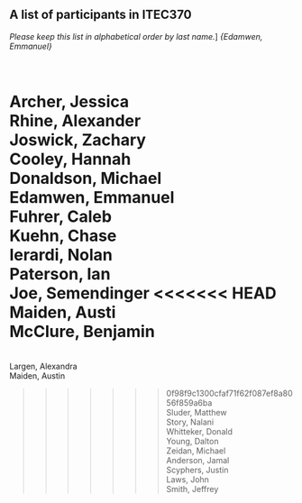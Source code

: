 A list of participants in ITEC370
---------------------------------
*Please keep this list in alphabetical order by last name.*]
*{Edamwen, Emmanuel}*


<br/>Archer, Jessica
<br/>Rhine, Alexander
<br/>Joswick, Zachary
<br/>Cooley, Hannah
<br/>Donaldson, Michael
<br/>Edamwen, Emmanuel
<br/>Fuhrer, Caleb
<br/>Kuehn, Chase
<br/>Ierardi, Nolan
<br/>Paterson, Ian
<br/>Joe, Semendinger
<<<<<<< HEAD
<br/>Maiden, Austi
<br/>McClure, Benjamin
=======
<br/>Largen, Alexandra
<br/>Maiden, Austin
>>>>>>> 0f98f9c1300cfaf71f62f087ef8a8056f859a6ba
<br/>Sluder, Matthew
<br/>Story, Nalani
<br/>Whitteker, Donald
<br/>Young, Dalton
<br/>Zeidan, Michael
<br/>Anderson, Jamal
<br/>Scyphers, Justin
<br/> Laws, John
<br/> Smith, Jeffrey
